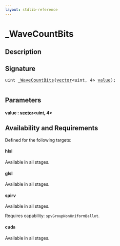```yaml
---
layout: stdlib-reference
---
```


# \_WaveCountBits

## Description





## Signature 

<pre>
<span class="code_keyword">uint</span> <a href="0wavecountbits-015a">_WaveCountBits</a>(<a href="../types/vector/index" class="code_type">vector</a>&lt;<span class="code_keyword">uint</span>, 4&gt; <a href="0wavecountbits-015a#decl-value" class="code_param">value</a>);

</pre>

## Parameters

####  <a id="decl-value"></a>value  : [vector](../types/vector/index)\<uint, 4\>

## Availability and Requirements

Defined for the following targets:

#### hlsl
Available in all stages.

#### glsl
Available in all stages.

#### spirv
Available in all stages.

Requires capability: `spvGroupNonUniformBallot`.
#### cuda
Available in all stages.



